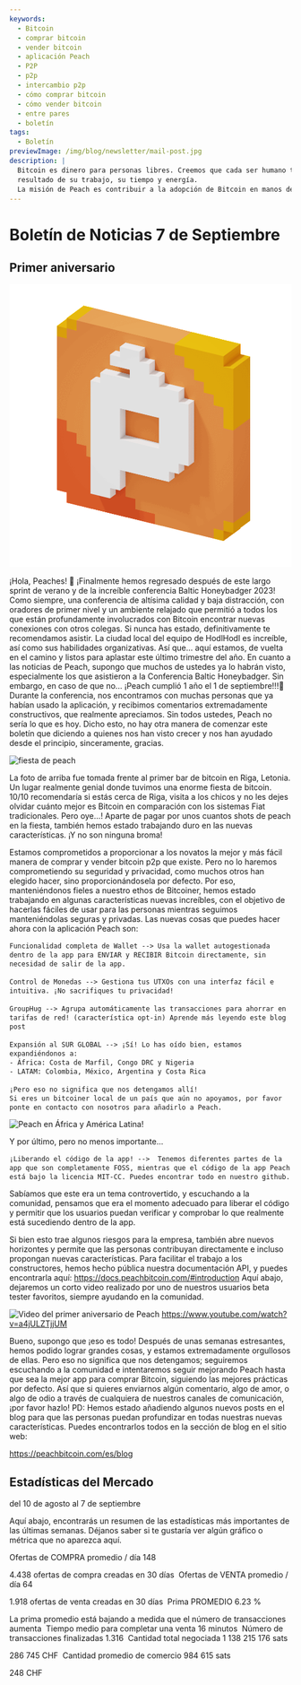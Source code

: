 ```yaml
---
keywords:
  - Bitcoin
  - comprar bitcoin
  - vender bitcoin
  - aplicación Peach
  - P2P
  - p2p
  - intercambio p2p
  - cómo comprar bitcoin
  - cómo vender bitcoin
  - entre pares
  - boletín
tags:
  - Boletín
previewImage: /img/blog/newsletter/mail-post.jpg
description: |
  Bitcoin es dinero para personas libres. Creemos que cada ser humano tiene el derecho de elegir con qué dinero quiere almacenar su riqueza, el
  resultado de su trabajo, su tiempo y energía.
  La misión de Peach es contribuir a la adopción de Bitcoin en manos de la gente.
---
```


# Boletín de Noticias 7 de Septiembre

## Primer aniversario

![peachy peach bitcoin gif](/img/blog/newsletter/gif-peach.gif)

¡Hola, Peaches! 🍑
¡Finalmente hemos regresado después de este largo sprint de verano y de la increíble conferencia Baltic Honeybadger 2023!
Como siempre, una conferencia de altísima calidad y baja distracción, con oradores de primer nivel y un ambiente relajado que permitió a todos los que están profundamente involucrados con Bitcoin encontrar nuevas conexiones con otros colegas.
Si nunca has estado, definitivamente te recomendamos asistir. La ciudad local del equipo de HodlHodl es increíble, así como sus habilidades organizativas.
Así que... aquí estamos, de vuelta en el camino y listos para aplastar este último trimestre del año.
En cuanto a las noticias de Peach, supongo que muchos de ustedes ya lo habrán visto, especialmente los que asistieron a la Conferencia Baltic Honeybadger. Sin embargo, en caso de que no...
¡Peach cumplió 1 año el 1 de septiembre!!!🎂
Durante la conferencia, nos encontramos con muchas personas que ya habían usado la aplicación, y recibimos comentarios extremadamente constructivos, que realmente apreciamos. Sin todos ustedes, Peach no sería lo que es hoy.
Dicho esto, no hay otra manera de comenzar este boletín que diciendo a quienes nos han visto crecer y nos han ayudado desde el principio, sinceramente, gracias.

![fiesta de peach](https://img.mailinblue.com/5647291/images/content_library/original/64f9baaacf47e56e5c144ce8.jpeg)

La foto de arriba fue tomada frente al primer bar de bitcoin en Riga, Letonia. Un lugar realmente genial donde tuvimos una enorme fiesta de bitcoin. 10/10 recomendaría si estás cerca de Riga, visita a los chicos y no les dejes olvidar cuánto mejor es Bitcoin en comparación con los sistemas Fiat tradicionales.
Pero oye...! Aparte de pagar por unos cuantos shots de peach en la fiesta, también hemos estado trabajando duro en las nuevas características. ¡Y no son ninguna broma!

Estamos comprometidos a proporcionar a los novatos la mejor y más fácil manera de comprar y vender bitcoin p2p que existe.
Pero no lo haremos comprometiendo su seguridad y privacidad, como muchos otros han elegido hacer, sino proporcionándosela por defecto.
Por eso, manteniéndonos fieles a nuestro ethos de Bitcoiner, hemos estado trabajando en algunas características nuevas increíbles, con el objetivo de hacerlas fáciles de usar para las personas mientras seguimos manteniéndolas seguras y privadas. Las nuevas cosas que puedes hacer ahora con la aplicación Peach son:

    Funcionalidad completa de Wallet --> Usa la wallet autogestionada dentro de la app para ENVIAR y RECIBIR Bitcoin directamente, sin necesidad de salir de la app.

    Control de Monedas --> Gestiona tus UTXOs con una interfaz fácil e intuitiva. ¡No sacrifiques tu privacidad!

    GroupHug --> Agrupa automáticamente las transacciones para ahorrar en tarifas de red! (característica opt-in) Aprende más leyendo este blog post

    Expansión al SUR GLOBAL --> ¡Sí! Lo has oído bien, estamos expandiéndonos a:
    - África: Costa de Marfil, Congo DRC y Nigeria
    - LATAM: Colombia, México, Argentina y Costa Rica

    ¡Pero eso no significa que nos detengamos allí!
    Si eres un bitcoiner local de un país que aún no apoyamos, por favor ponte en contacto con nosotros para añadirlo a Peach.

![Peach en África y América Latina!](https://img.mailinblue.com/5647291/images/content_library/original/64f9c0ffe65d8946086ff941.jpg)

Y por último, pero no menos importante...

    ¡Liberando el código de la app! -->  Tenemos diferentes partes de la app que son completamente FOSS, mientras que el código de la app Peach está bajo la licencia MIT-CC. Puedes encontrar todo en nuestro github.

Sabíamos que este era un tema controvertido, y escuchando a la comunidad, pensamos que era el momento adecuado para liberar el código y permitir que los usuarios puedan verificar y comprobar lo que realmente está sucediendo dentro de la app.

Si bien esto trae algunos riesgos para la empresa, también abre nuevos horizontes y permite que las personas contribuyan directamente e incluso propongan nuevas características.
Para facilitar el trabajo a los constructores, hemos hecho pública nuestra documentación API, y puedes encontrarla aquí: https://docs.peachbitcoin.com/#introduction
Aquí abajo, dejaremos un corto video realizado por uno de nuestros usuarios beta tester favoritos, siempre ayudando en la comunidad.

![Video del primer aniversario de Peach](https://www.youtube.com/watch?v=a4jULZTjjUM)
https://www.youtube.com/watch?v=a4jULZTjjUM

Bueno, supongo que ¡eso es todo! Después de unas semanas estresantes, hemos podido lograr grandes cosas, y estamos extremadamente orgullosos de ellas. Pero eso no significa que nos detengamos; seguiremos escuchando a la comunidad e intentaremos seguir mejorando Peach hasta que sea la mejor app para comprar Bitcoin, siguiendo las mejores prácticas por defecto.
Así que si quieres enviarnos algún comentario, algo de amor, o algo de odio a través de cualquiera de nuestros canales de comunicación, ¡por favor hazlo!
PD: Hemos estado añadiendo algunos nuevos posts en el blog para que las personas puedan profundizar en todas nuestras nuevas características. Puedes encontrarlos todos en la sección de blog en el sitio web:

https://peachbitcoin.com/es/blog

## Estadísticas del Mercado

del 10 de agosto al 7 de septiembre

Aquí abajo, encontrarás un resumen de las estadísticas más importantes de las últimas semanas. Déjanos saber si te gustaría ver algún gráfico o métrica que no aparezca aquí.

Ofertas de COMPRA promedio / día
148

4.438 ofertas de compra creadas en 30 días
­
Ofertas de VENTA promedio / día
64

1.918 ofertas de venta creadas en 30 días
­
Prima PROMEDIO
6.23 %

La prima promedio está bajando a medida que el número de transacciones aumenta
­
Tiempo medio para completar una venta
16 minutos
­
Número de transacciones finalizadas
1.316
­
Cantidad total negociada
1 138 215 176 sats

286 745 CHF
­
Cantidad promedio de comercio
984 615 sats

248 CHF
